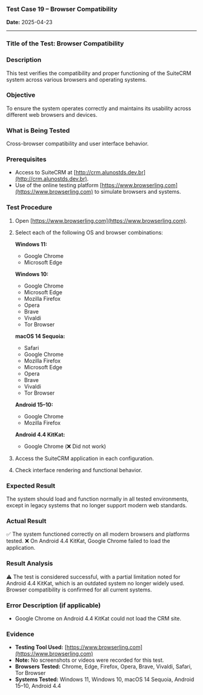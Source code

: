 ### **Test Case 19 – Browser Compatibility**

**Date:** 2025-04-23

---

### **Title of the Test:** Browser Compatibility

### **Description**

This test verifies the compatibility and proper functioning of the SuiteCRM system across various browsers and operating systems.

### **Objective**

To ensure the system operates correctly and maintains its usability across different web browsers and devices.

### **What is Being Tested**

Cross-browser compatibility and user interface behavior.

### **Prerequisites**

- Access to SuiteCRM at [http://crm.alunostds.dev.br](http://crm.alunostds.dev.br).
- Use of the online testing platform [https://www.browserling.com](https://www.browserling.com) to simulate browsers and systems.

### **Test Procedure**

1. Open [https://www.browserling.com](https://www.browserling.com).
2. Select each of the following OS and browser combinations:
   
   **Windows 11:**
   - Google Chrome
   - Microsoft Edge

   **Windows 10:**
   - Google Chrome
   - Microsoft Edge
   - Mozilla Firefox
   - Opera
   - Brave
   - Vivaldi
   - Tor Browser

   **macOS 14 Sequoia:**
   - Safari
   - Google Chrome
   - Mozilla Firefox
   - Microsoft Edge
   - Opera
   - Brave
   - Vivaldi
   - Tor Browser

   **Android 15–10:**
   - Google Chrome
   - Mozilla Firefox

   **Android 4.4 KitKat:**
   - Google Chrome (❌ Did not work)

3. Access the SuiteCRM application in each configuration.
4. Check interface rendering and functional behavior.

### **Expected Result**

The system should load and function normally in all tested environments, except in legacy systems that no longer support modern web standards.

### **Actual Result**

✅ The system functioned correctly on all modern browsers and platforms tested. ❌ On Android 4.4 KitKat, Google Chrome failed to load the application.

### **Result Analysis**

⚠️ The test is considered successful, with a partial limitation noted for Android 4.4 KitKat, which is an outdated system no longer widely used. Browser compatibility is confirmed for all current systems.

### **Error Description (if applicable)**

- Google Chrome on Android 4.4 KitKat could not load the CRM site.

### **Evidence**

- **Testing Tool Used:** [https://www.browserling.com](https://www.browserling.com)
- **Note:** No screenshots or videos were recorded for this test.
- **Browsers Tested:** Chrome, Edge, Firefox, Opera, Brave, Vivaldi, Safari, Tor Browser
- **Systems Tested:** Windows 11, Windows 10, macOS 14 Sequoia, Android 15–10, Android 4.4